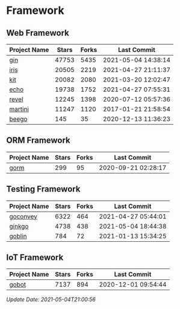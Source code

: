 # Framework

## Web Framework
| Project Name | Stars | Forks | Last Commit |
| ------------ | ----- | ----- | ----------- |
| [gin](https://github.com/gin-gonic/gin) | 47753 | 5435 | 2021-05-04 14:38:14 |
| [iris](https://github.com/kataras/iris) | 20505 | 2219 | 2021-04-27 21:11:37 |
| [kit](https://github.com/go-kit/kit) | 20082 | 2080 | 2021-03-20 12:02:47 |
| [echo](https://github.com/labstack/echo) | 19738 | 1752 | 2021-04-27 07:55:31 |
| [revel](https://github.com/revel/revel) | 12245 | 1398 | 2020-07-12 05:57:36 |
| [martini](https://github.com/go-martini/martini) | 11247 | 1120 | 2017-01-21 21:58:54 |
| [beego](https://github.com/astaxie/beego) | 145 | 35 | 2020-12-13 11:36:23 |

## ORM Framework
| Project Name | Stars | Forks | Last Commit |
| ------------ | ----- | ----- | ----------- |
| [gorm](https://github.com/jinzhu/gorm) | 299 | 95 | 2020-09-21 02:28:17 |

## Testing Framework
| Project Name | Stars | Forks | Last Commit |
| ------------ | ----- | ----- | ----------- |
| [goconvey](https://github.com/smartystreets/goconvey) | 6322 | 464 | 2021-04-27 05:44:01 |
| [ginkgo](https://github.com/onsi/ginkgo) | 4738 | 438 | 2021-05-04 18:44:38 |
| [goblin](https://github.com/franela/goblin) | 784 | 72 | 2021-01-13 15:34:25 |

## IoT Framework
| Project Name | Stars | Forks | Last Commit |
| ------------ | ----- | ----- | ----------- |
| [gobot](https://github.com/hybridgroup/gobot) | 7137 | 894 | 2020-12-01 09:54:44 |

*Update Date: 2021-05-04T21:00:56*